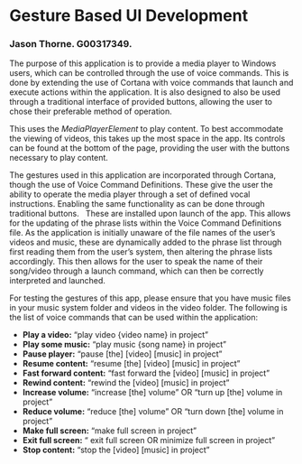 # Gesture Based UI Development

### Jason Thorne. G00317349.

The purpose of this application is to provide a media player to Windows users, which can be controlled through the use of voice commands. This is done by extending the use of Cortana with voice commands that launch and execute actions within the application. It is also designed to also be used through a traditional interface of provided buttons, allowing the user to chose their preferable method of operation. 

This uses the _MediaPlayerElement_ to play content. To best accommodate the viewing of videos, this takes up the most space in the app. Its controls can be found at the bottom of the page, providing the user with the buttons necessary to play content.  

The gestures used in this application are incorporated through Cortana, though the use of Voice Command Definitions. These give the user the ability to operate the media player through a set of defined vocal instructions. Enabling the same functionality as can be done through traditional buttons.   These are installed upon launch of the app. This allows for the updating of the phrase lists within the Voice Command Definitions file. As the application is initially unaware of the file names of the user’s videos and music, these are dynamically added to the phrase list through first reading them from the user’s system, then altering the phrase lists accordingly. This then allows for the user to speak the name of their song/video through a launch command, which can then be correctly interpreted and launched. 

For testing the gestures of this app, please ensure that you have music files in your music system folder and videos in the video folder. The following is the list of voice commands that can be used within the application:  

* **Play a video:** “play video {video name} in project” 
* **Play some music:** “play music {song name} in project” 
* **Pause player:** “pause [the] [video] [music] in project” 
* **Resume content:** “resume [the] [video] [music] in project” 
* **Fast forward content:** “fast forward the [video] [music] in project” 
* **Rewind content:** “rewind the [video] [music] in project” 
* **Increase volume:** “increase [the] volume” OR “turn up [the] volume in project” 
* **Reduce volume:** “reduce [the] volume” OR “turn down [the] volume in project” 
* **Make full screen:** “make full screen in project” 
* **Exit full screen:** “ exit full screen OR minimize full screen in project” 
* **Stop content:** “stop the [video] [music] in project” 
